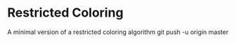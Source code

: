 # Restricted Coloring
A minimal version of a restricted coloring algorithm
git push -u origin master
